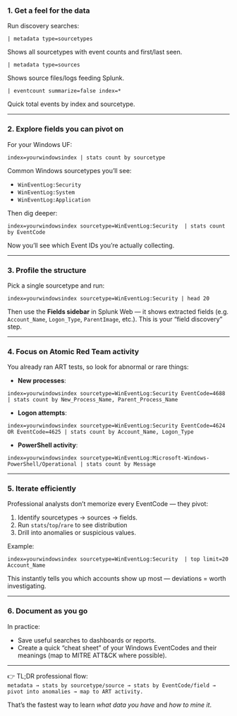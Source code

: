 ### **1. Get a feel for the data**

Run discovery searches:

`| metadata type=sourcetypes`

Shows all sourcetypes with event counts and first/last seen.

`| metadata type=sources`

Shows source files/logs feeding Splunk.

`| eventcount summarize=false index=*`

Quick total events by index and sourcetype.

---

### **2. Explore fields you can pivot on**

For your Windows UF:

`index=yourwindowsindex | stats count by sourcetype`

Common Windows sourcetypes you’ll see:

- `WinEventLog:Security`
- `WinEventLog:System`
- `WinEventLog:Application`

Then dig deeper:

`index=yourwindowsindex sourcetype=WinEventLog:Security  | stats count by EventCode`

Now you’ll see which Event IDs you’re actually collecting.

---

### **3. Profile the structure**

Pick a single sourcetype and run:

`index=yourwindowsindex sourcetype=WinEventLog:Security | head 20`

Then use the **Fields sidebar** in Splunk Web — it shows extracted fields (e.g. `Account_Name`, `Logon_Type`, `ParentImage`, etc.). This is your “field discovery” step.

---

### **4. Focus on Atomic Red Team activity**

You already ran ART tests, so look for abnormal or rare things:

- **New processes**:

`index=yourwindowsindex sourcetype=WinEventLog:Security EventCode=4688  | stats count by New_Process_Name, Parent_Process_Name`

- **Logon attempts**:

`index=yourwindowsindex sourcetype=WinEventLog:Security EventCode=4624 OR EventCode=4625 | stats count by Account_Name, Logon_Type`

- **PowerShell activity**:

`index=yourwindowsindex sourcetype=WinEventLog:Microsoft-Windows-PowerShell/Operational | stats count by Message`

---

### **5. Iterate efficiently**

Professional analysts don’t memorize every EventCode — they pivot:

1. Identify sourcetypes → sources → fields.
2. Run `stats`/`top`/`rare` to see distribution
3. Drill into anomalies or suspicious values.

Example:

`index=yourwindowsindex sourcetype=WinEventLog:Security  | top limit=20 Account_Name`

This instantly tells you which accounts show up most — deviations = worth investigating.

---

### **6. Document as you go**

In practice:

- Save useful searches to dashboards or reports.
- Create a quick “cheat sheet” of your Windows EventCodes and their meanings (map to MITRE ATT&CK where possible).

---

👉 TL;DR professional flow:  
`metadata → stats by sourcetype/source → stats by EventCode/field → pivot into anomalies → map to ART activity.`

That’s the fastest way to learn _what data you have_ and _how to mine it_.